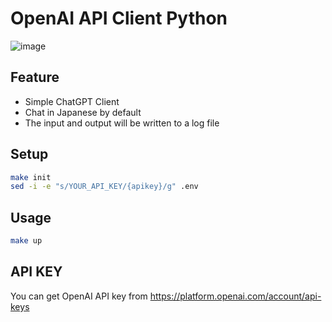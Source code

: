 # OpenAI API Client Python

![image](https://user-images.githubusercontent.com/11944066/222868948-202eaebd-224f-4fa8-a17b-fd4e9cfccf69.png)

## Feature

- Simple ChatGPT Client
- Chat in Japanese by default
- The input and output will be written to a log file

## Setup

```bash
make init
sed -i -e "s/YOUR_API_KEY/{apikey}/g" .env
```

## Usage

```bash
make up
```

## API KEY

You can get OpenAI API key from https://platform.openai.com/account/api-keys
